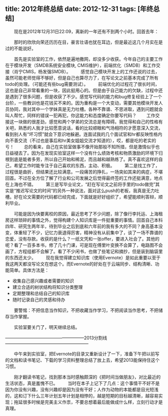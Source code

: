 title: 2012年终总结
date: 2012-12-31
tags: [年终总结]
---
　　现在是2012年12月31日22:09，离新的一年还有不到两个小时。回首去年：

　　那时的欣欣向荣还历历在目，豪言壮语也犹在耳边，但是最近这几个月实在是过的不能说好。

　　首先是实验室的工作，依然是遍地撒网，却没多少收获。今年自己的主要工作在于模块开发（SMDB系统安全模块, CMIS维护），前端优化（SMDB）和工作交接（肖宁CMIS，杨发强SMDB）。
　　感觉自己模块开发上的工作还说的过去，虽然可能老师觉得不够好，但是自己也算尽力了，在写论文之前基本完成了所有todo的处理。（可能还有些bug需要测试）。
　　前端优化的过程花了很长时间，这也是自己非常看重的一块，因此挺用心的。但是由于自己能力的欠缺，过程中还是遇到了很多问题，但是收获了不少。感觉写代码的能力和bug修复经验上了一个台阶，一些教训也是花钱买不来的。因为重构是一个大变动，需要其他模块开发人员协同，我对其中一个学妹真是无力吐槽。各种不靠谱、不思进取，遇到问题就会叫人帮忙，同样的错误一犯再犯，你这能力和态度确定你要写代码？
　　工作交接这一块做的很差劲，感觉和两个学弟的交流总是有障碍。我觉得和自己的性格有关吧，熟悉的人我才比较愿意说话，看的比较顺眼和气场相符的才愿意深入交流，看到别人有“坏习惯”就会下意识地躲避。连面试我的几个面试官和hr都反映性格内向不善交流（不过也是事后和hr美女姐姐交流才知道的），哎，都是吃的老实的亏！
　　总的看来，自己在实验室做事不像开始那般不知所措，但是激情似乎也日益褪去了。因为在发现实验室这样一个没有什么绩效考核和物质激励的环境下归根到底是能者多劳，所以自己开始和稀泥，而且越和越熟练了。真不喜欢这样的自己，希望工作时能专注于自己喜欢的东西，主动、积极。
　　第二是找工作了，过程很是曲折，但结果还比较满意。一段痛苦的挣扎，一场突如其来的病症，不堪回首。不过在全方位了解了行业和公司发展之后觉得最终签的工作还挺满意，地点在上海也不错。
　　第三是写毕业论文，“赶在写论文之前将手里的todo做完”其实是“推迟写论文的时间”的另外一种说法，面对这么push的老板，我真是无力吐槽。好在论文需要的代码都已经完成，下面就是好好组织了，希望能顺利答辩，顺利毕业。

　　可能是因为快要离校的原因，最近思考了不少问题，除了像行李托运、上海租房这样琐碎的事情之外，觉得构建个人知识库是一件挺重要的事情。回首自己本科四年、研究生两年半，待到毕业之后到底和六年前的我有多大的不同？身高基本没变，体重轻了不少，记忆力衰退得厉害，精神没有从前集中了，谈了一场不靠谱的恋爱，没有存款。收获的是什么？一纸文凭和一张offer，要进入社会了。其他的呢？看了一百多本书，修了几十门课，可是现在傅里叶变换不会算了，电路图不会画了，方程组都不会解了。看了不少闲书，也做了些笔记和摘抄，但是装到脑袋里的东西还太少。
　　现在我觉得建立知识库（使用Evernote）是如此重要以至于我这两天都没写论文在想这个。而Evernote的好处在于云端同步、结构清晰、功能简单。具体方法是：

+ 收集自己感兴趣或者需要的知识
+ 建立合适的树状结构将知识分类整理
+ 定期整理和总结自己的知识库
+ 随时记录自己的灵感和待办

　　要警惕：不把信息当作知识，不把收藏当作学习，不把阅读当作思考，不把储存当作掌握。

　　实验室要关门了，明天继续总结。


——————————————————2013分割线———————————————————

　　中午来到实验室，把Evernote的目录又重新设计了一下，准备下午把以前写的文档和读书笔记、下载的学习资料整理总结了放上去，希望2013能保持住这个习惯。

　　刚才翻读书笔记，找到那本当时感触颇深的《把时间当做朋友》，对比最近的生活状态，真是羞愧不已。
　　当时在本子上记下了几点：这个事情干不好不是因为你没有兴趣，没有兴趣却是因为没有干好；人作为动物的本能都是目光短浅的，这和订下什么三年计划五年计划是相悖的，越是短期的目标越清晰，越容易实现；拖延很多时候是完美主义作祟，不要总想着最后能做成什么样，立刻行动才是真理。